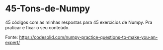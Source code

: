 # 45-Tons-de-Numpy
45 códigos com as minhas respostas para 45 exercícios de Numpy. Pra praticar e fixar o seu conteúdo.

Fonte: https://codesolid.com/numpy-practice-questions-to-make-you-an-expert/